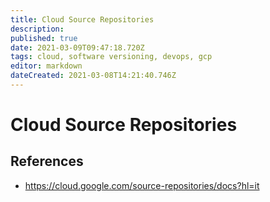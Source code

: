 ```yaml
---
title: Cloud Source Repositories
description: 
published: true
date: 2021-03-09T09:47:18.720Z
tags: cloud, software versioning, devops, gcp
editor: markdown
dateCreated: 2021-03-08T14:21:40.746Z
---
```


# Cloud Source Repositories

## References

- https://cloud.google.com/source-repositories/docs?hl=it
